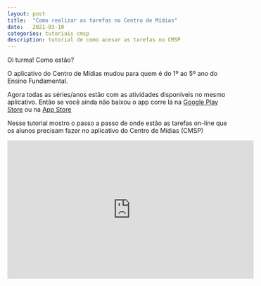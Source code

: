 ```yaml
---
layout: post
title:  "Como realizar as tarefas no Centro de Mídias"
date:   2021-03-10
categories: tutoriais cmsp
description: tutorial de como acesar as tarefas no CMSP
---
```


Oi turma! Como estão?

O aplicativo do Centro de Mídias mudou para quem é do 1º ao 5º ano do Ensino Fundamental.

Agora todas as séries/anos estão com as atividades disponíveis no mesmo aplicativo. Então se você ainda não baixou o app corre lá na [Google Play Store](https://play.google.com/store/apps/details?id=tv.ip.edusp) ou na [App Store](https://apps.apple.com/br/app/cmsp/id1504204115)

Nesse tutorial mostro o passo a passo de onde estão as tarefas on-line que os alunos precisam fazer no aplicativo do Centro de Mídias (CMSP)

<iframe width="560" height="315" src="https://www.youtube.com/embed/ueVd74AN_9w" frameborder="0" allow="accelerometer; autoplay; clipboard-write; encrypted-media; gyroscope; picture-in-picture" allowfullscreen></iframe>